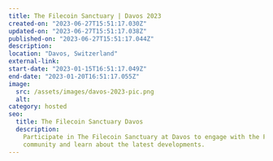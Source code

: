 ```yaml
---
title: The Filecoin Sanctuary | Davos 2023
created-on: "2023-06-27T15:51:17.030Z"
updated-on: "2023-06-27T15:51:17.038Z"
published-on: "2023-06-27T15:51:17.044Z"
description:
location: "Davos, Switzerland"
external-link:
start-date: "2023-01-15T16:51:17.049Z"
end-date: "2023-01-20T16:51:17.055Z"
image:
  src: /assets/images/davos-2023-pic.png
  alt:
category: hosted
seo:
  title: The Filecoin Sanctuary Davos
  description:
    Participate in The Filecoin Sanctuary at Davos to engage with the Filecoin
    community and learn about the latest developments.
---
```

